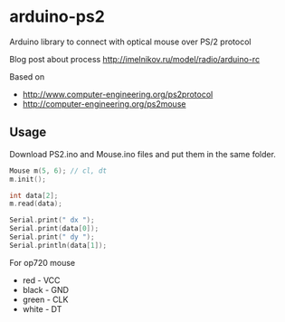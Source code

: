 # arduino-ps2
Arduino library to connect with optical mouse over PS/2 protocol

Blog post about process http://imelnikov.ru/model/radio/arduino-rc

Based on
- http://www.computer-engineering.org/ps2protocol
- http://computer-engineering.org/ps2mouse 

## Usage
Download PS2.ino and Mouse.ino files and put them in the same folder.

```cpp
Mouse m(5, 6); // cl, dt
m.init();

int data[2];
m.read(data);

Serial.print(" dx ");
Serial.print(data[0]);
Serial.print(" dy ");
Serial.println(data[1]);
```

For op720 mouse
* red - VCC
* black - GND
* green - CLK
* white - DT

